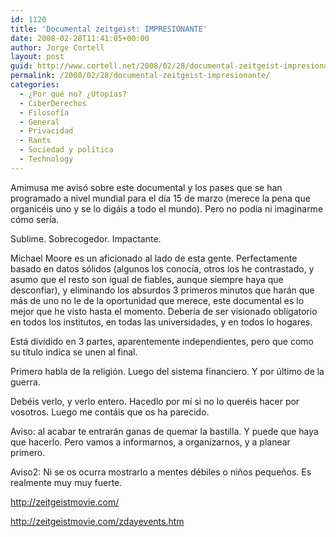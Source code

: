 ```yaml
---
id: 1120
title: 'Documental zeitgeist: IMPRESIONANTE'
date: 2008-02-28T11:41:05+00:00
author: Jorge Cortell
layout: post
guid: http://www.cortell.net/2008/02/28/documental-zeitgeist-impresionante/
permalink: /2008/02/28/documental-zeitgeist-impresionante/
categories:
  - ¿Por qué no? ¿Utopías?
  - CiberDerechos
  - Filosofí­a
  - General
  - Privacidad
  - Rants
  - Sociedad y polí­tica
  - Technology
---
```

Amimusa me avisó sobre este documental y los pases que se han programado a nivel mundial para el dí­a 15 de marzo (merece la pena que organicéis uno y se lo digáis a todo el mundo). Pero no podí­a ni imaginarme cómo serí­a.

Sublime. Sobrecogedor. Impactante.

Michael Moore es un aficionado al lado de esta gente. Perfectamente basado en datos sólidos (algunos los conocí­a, otros los he contrastado, y asumo que el resto son igual de fiables, aunque siempre haya que desconfiar), y eliminando los absurdos 3 primeros minutos que harán que más de uno no le de la oportunidad que merece, este documental es lo mejor que he visto hasta el momento. Deberí­a de ser visionado obligatorio en todos los institutos, en todas las universidades, y en todos lo hogares.

Está dividido en 3 partes, aparentemente independientes, pero que como su tí­tulo indica se unen al final.

Primero habla de la religión. Luego del sistema financiero. Y por último de la guerra.

Debéis verlo, y verlo entero. Hacedlo por mí­ si no lo queréis hacer por vosotros. Luego me contáis que os ha parecido.

Aviso: al acabar te entrarán ganas de quemar la bastilla. Y puede que haya que hacerlo. Pero vamos a informarnos, a organizarnos, y a planear primero.

Aviso2: Ni se os ocurra mostrarlo a mentes débiles o niños pequeños. Es realmente muy muy fuerte.

<a title="http://zeitgeistmovie.com/" target="_blank" href="http://zeitgeistmovie.com/">http://zeitgeistmovie.com/</a>
  
<a title="http://zeitgeistmovie.com/zdayevents.htm" target="_blank" href="http://zeitgeistmovie.com/zdayevents.htm">http://zeitgeistmovie.com/zdayevents.htm</a>